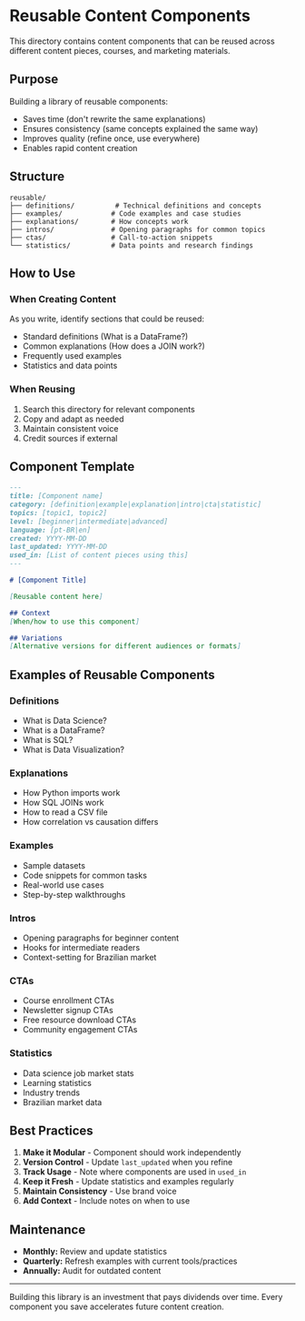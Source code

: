 # Reusable Content Components

This directory contains content components that can be reused across different content pieces, courses, and marketing materials.

## Purpose

Building a library of reusable components:
- Saves time (don't rewrite the same explanations)
- Ensures consistency (same concepts explained the same way)
- Improves quality (refine once, use everywhere)
- Enables rapid content creation

## Structure

```
reusable/
├── definitions/          # Technical definitions and concepts
├── examples/            # Code examples and case studies
├── explanations/        # How concepts work
├── intros/              # Opening paragraphs for common topics
├── ctas/                # Call-to-action snippets
└── statistics/          # Data points and research findings
```

## How to Use

### When Creating Content
As you write, identify sections that could be reused:
- Standard definitions (What is a DataFrame?)
- Common explanations (How does a JOIN work?)
- Frequently used examples
- Statistics and data points

### When Reusing
1. Search this directory for relevant components
2. Copy and adapt as needed
3. Maintain consistent voice
4. Credit sources if external

## Component Template

```markdown
---
title: [Component name]
category: [definition|example|explanation|intro|cta|statistic]
topics: [topic1, topic2]
level: [beginner|intermediate|advanced]
language: [pt-BR|en]
created: YYYY-MM-DD
last_updated: YYYY-MM-DD
used_in: [List of content pieces using this]
---

# [Component Title]

[Reusable content here]

## Context
[When/how to use this component]

## Variations
[Alternative versions for different audiences or formats]
```

## Examples of Reusable Components

### Definitions
- What is Data Science?
- What is a DataFrame?
- What is SQL?
- What is Data Visualization?

### Explanations
- How Python imports work
- How SQL JOINs work
- How to read a CSV file
- How correlation vs causation differs

### Examples
- Sample datasets
- Code snippets for common tasks
- Real-world use cases
- Step-by-step walkthroughs

### Intros
- Opening paragraphs for beginner content
- Hooks for intermediate readers
- Context-setting for Brazilian market

### CTAs
- Course enrollment CTAs
- Newsletter signup CTAs
- Free resource download CTAs
- Community engagement CTAs

### Statistics
- Data science job market stats
- Learning statistics
- Industry trends
- Brazilian market data

## Best Practices

1. **Make it Modular** - Component should work independently
2. **Version Control** - Update `last_updated` when you refine
3. **Track Usage** - Note where components are used in `used_in`
4. **Keep it Fresh** - Update statistics and examples regularly
5. **Maintain Consistency** - Use brand voice
6. **Add Context** - Include notes on when to use

## Maintenance

- **Monthly:** Review and update statistics
- **Quarterly:** Refresh examples with current tools/practices
- **Annually:** Audit for outdated content

---

Building this library is an investment that pays dividends over time. Every component you save accelerates future content creation.
